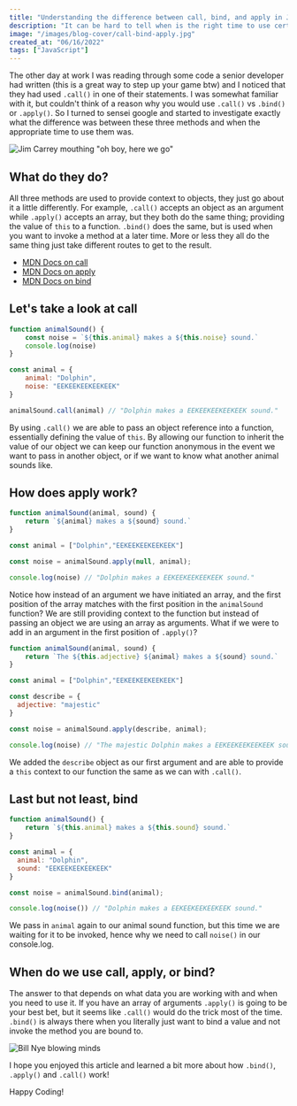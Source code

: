 ```yaml
---
title: "Understanding the difference between call, bind, and apply in JavaScript"
description: "It can be hard to tell when is the right time to use certain methods, especially if they perform a similar action. Let's take a look at call, bind, and apply to see when you should use each."
image: "/images/blog-cover/call-bind-apply.jpg"
created_at: "06/16/2022"
tags: ["JavaScript"]
---
```


The other day at work I was reading through some code a senior developer had written (this is a great way to step up your game btw) and I noticed that they had used `.call()` in one of their statements. I was somewhat familiar with it, but couldn't think of a reason why you would use `.call()` vs `.bind()` or `.apply()`. So I turned to sensei google and started to investigate exactly what the difference was between these three methods and when the appropriate time to use them was.

![Jim Carrey mouthing "oh boy, here we go"](https://media3.giphy.com/media/LpkBAUDg53FI8xLmg1/giphy.gif?cid=ecf05e478zeiadacrfrbxe22nqi5639ejuvq20kf9vvbx0oy&rid=giphy.gif&ct=g)

## What do they do?

All three methods are used to provide context to objects, they just go about it a little differently. For example, `.call()` accepts an object as an argument while `.apply()` accepts an array, but they both do the same thing; providing the value of `this` to a function. `.bind()` does the same, but is used when you want to invoke a method at a later time. More or less they all do the same thing just take different routes to get to the result.

- [MDN Docs on call](https://developer.mozilla.org/en-US/docs/Web/JavaScript/Reference/Global_Objects/Function/call)
- [MDN Docs on apply](https://developer.mozilla.org/en-US/docs/Web/JavaScript/Reference/Global_Objects/Function/apply)
- [MDN Docs on bind](https://developer.mozilla.org/en-US/docs/Web/JavaScript/Reference/Global_Objects/Function/bind)

## Let's take a look at call

```js
function animalSound() {
    const noise = `${this.animal} makes a ${this.noise} sound.`
    console.log(noise)
}

const animal = {
    animal: "Dolphin",
    noise: "EEKEEKEEKEEKEEK"
}

animalSound.call(animal) // "Dolphin makes a EEKEEKEEKEEKEEK sound."
```

By using `.call()` we are able to pass an object reference into a function, essentially defining the value of `this`. By allowing our function to inherit the value of our object we can keep our function anonymous in the event we want to pass in another object, or if we want to know what another animal sounds like.

## How does apply work?

```js
function animalSound(animal, sound) {
    return `${animal} makes a ${sound} sound.`
}

const animal = ["Dolphin","EEKEEKEEKEEKEEK"]

const noise = animalSound.apply(null, animal);

console.log(noise) // "Dolphin makes a EEKEEKEEKEEKEEK sound."
```

Notice how instead of an argument we have initiated an array, and the first position of the array matches with the first position in the `animalSound` function? We are still providing context to the function but instead of passing an object we are using an array as arguments. What if we were to add in an argument in the first position of `.apply()`?

```js
function animalSound(animal, sound) {
    return `The ${this.adjective} ${animal} makes a ${sound} sound.`
}

const animal = ["Dolphin","EEKEEKEEKEEKEEK"]

const describe = {
  adjective: "majestic"
}

const noise = animalSound.apply(describe, animal);

console.log(noise) // "The majestic Dolphin makes a EEKEEKEEKEEKEEK sound."
```

We added the `describe` object as our first argument and are able to provide a `this` context to our function the same as we can with `.call()`.

## Last but not least, bind

```js
function animalSound() {
    return `${this.animal} makes a ${this.sound} sound.`
}

const animal = { 
  animal: "Dolphin", 
  sound: "EEKEEKEEKEEKEEK"
}

const noise = animalSound.bind(animal);

console.log(noise()) // "Dolphin makes a EEKEEKEEKEEKEEK sound."
```

We pass in `animal` again to our animal sound function, but this time we are waiting for it to be invoked, hence why we need to call `noise()` in our console.log.

## When do we use call, apply, or bind?

The answer to that depends on what data you are working with and when you need to use it. If you have an array of arguments `.apply()` is going to be your best bet, but it seems like `.call()` would do the trick most of the time. `.bind()` is always there when you literally just want to bind a value and not invoke the method you are bound to.

![Bill Nye blowing minds](https://media3.giphy.com/media/SJX3gbZ2dbaEhU92Pu/giphy.gif?cid=ecf05e47ublc2gtr35qdeuauqatu2s8nvvp5xn4d9ch89uw6&rid=giphy.gif&ct=g)

I hope you enjoyed this article and learned a bit more about how `.bind()`, `.apply()` and `.call()` work!

Happy Coding!
